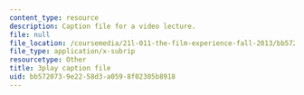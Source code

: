 ```yaml
---
content_type: resource
description: Caption file for a video lecture.
file: null
file_location: /coursemedia/21l-011-the-film-experience-fall-2013/bb5720739e2258d3a0598f02305b8918_j-F3Sy1nxPA.vtt
file_type: application/x-subrip
resourcetype: Other
title: 3play caption file
uid: bb572073-9e22-58d3-a059-8f02305b8918
---
```

